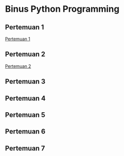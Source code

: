# Binus Python Programming

## Pertemuan 1
<a href="https://colab.research.google.com/drive/1dBvLlvZKBfkkEq_MCzORCioR9imydV1M?usp=sharing">Pertemuan 1</a>

## Pertemuan 2
<a href="https://colab.research.google.com/drive/1VTUrKAHR8UpUa4tUunes7CdHfmXBUOPt?usp=sharing">Pertemuan 2</a>

## Pertemuan 3

## Pertemuan 4

## Pertemuan 5

## Pertemuan 6

## Pertemuan 7

